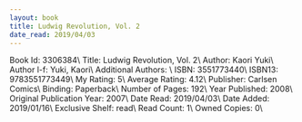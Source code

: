 ```yaml
---
layout: book
title: Ludwig Revolution, Vol. 2
date_read: 2019/04/03
---
```


Book Id: 3306384\ 
Title: Ludwig Revolution, Vol. 2\ 
Author: Kaori Yuki\ 
Author l-f: Yuki, Kaori\ 
Additional Authors: \ 
ISBN: 3551773440\ 
ISBN13: 9783551773449\ 
My Rating: 5\ 
Average Rating: 4.12\ 
Publisher: Carlsen Comics\ 
Binding: Paperback\ 
Number of Pages: 192\ 
Year Published: 2008\ 
Original Publication Year: 2007\ 
Date Read: 2019/04/03\ 
Date Added: 2019/01/16\ 
Exclusive Shelf: read\ 
Read Count: 1\ 
Owned Copies: 0\ 

